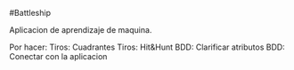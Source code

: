 #Battleship

Aplicacion de aprendizaje de maquina.

Por hacer:
  Tiros: Cuadrantes
  Tiros: Hit&Hunt
  BDD: Clarificar atributos
  BDD: Conectar con la aplicacion
